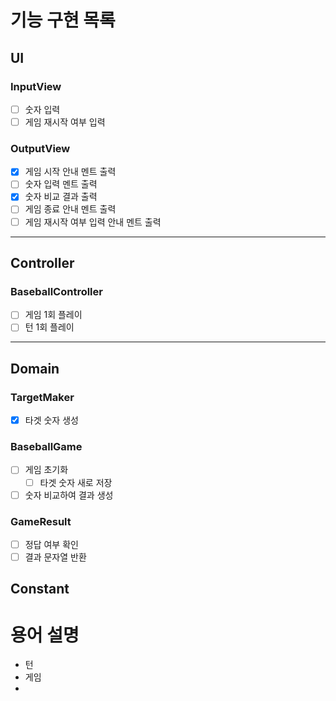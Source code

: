 # 기능 구현 목록

## UI
### InputView
- [ ] 숫자 입력
- [ ] 게임 재시작 여부 입력

### OutputView
- [x] 게임 시작 안내 멘트 출력
- [ ] 숫자 입력 멘트 출력
- [x] 숫자 비교 결과 출력
- [ ] 게임 종료 안내 멘트 출력
- [ ] 게임 재시작 여부 입력 안내 멘트 출력
---

## Controller
### BaseballController
- [ ] 게임 1회 플레이
- [ ] 턴 1회 플레이
---

## Domain
### TargetMaker
- [x] 타겟 숫자 생성

### BaseballGame
- [ ] 게임 초기화
  - [ ] 타겟 숫자 새로 저장
- [ ] 숫자 비교하여 결과 생성

### GameResult
- [ ] 정답 여부 확인
- [ ] 결과 문자열 반환

## Constant


# 용어 설명
- 턴
- 게임
- 
